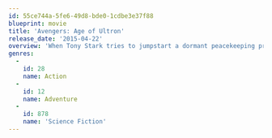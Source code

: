 ```yaml
---
id: 55ce744a-5fe6-49d8-bde0-1cdbe3e37f88
blueprint: movie
title: 'Avengers: Age of Ultron'
release_date: '2015-04-22'
overview: 'When Tony Stark tries to jumpstart a dormant peacekeeping program, things go awry and Earth’s Mightiest Heroes are put to the ultimate test as the fate of the planet hangs in the balance. As the villainous Ultron emerges, it is up to The Avengers to stop him from enacting his terrible plans, and soon uneasy alliances and unexpected action pave the way for an epic and unique global adventure.'
genres:
  -
    id: 28
    name: Action
  -
    id: 12
    name: Adventure
  -
    id: 878
    name: 'Science Fiction'
---
```

